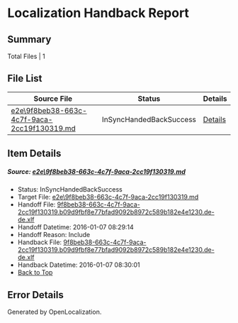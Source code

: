 # <a name='report-top'></a> Localization Handback Report

## Summary
 Total Files | 1

## File List
 Source File | Status | Details 
 ----------- | ------ | ------- 
 [e2e\9f8beb38-663c-4c7f-9aca-2cc19f130319.md](https://github.com/OpenLocalizationTest/oltest/blob/548786fa002662ab288d1ad353ac22b6c23e94f6/e2e/9f8beb38-663c-4c7f-9aca-2cc19f130319.md) | InSyncHandedBackSuccess | [Details](#f560c491a48c0dd7571b357b3b98b625d867e6842)

## Item Details
##### <a name='f560c491a48c0dd7571b357b3b98b625d867e6842'></a> Source: [e2e\9f8beb38-663c-4c7f-9aca-2cc19f130319.md](https://github.com/OpenLocalizationTest/oltest/blob/548786fa002662ab288d1ad353ac22b6c23e94f6/e2e/9f8beb38-663c-4c7f-9aca-2cc19f130319.md)
* Status: InSyncHandedBackSuccess
* Target File: [e2e\9f8beb38-663c-4c7f-9aca-2cc19f130319.md](https://github.com/OpenLocalizationTestOrg/oltest.de-de/blob/bd7c9b7771b45cf4ad66fb771a5d20c27105e32a/e2e/9f8beb38-663c-4c7f-9aca-2cc19f130319.md)
* Handoff File: [9f8beb38-663c-4c7f-9aca-2cc19f130319.b09d9fbf8e77bfad9092b8972c589b182e4e1230.de-de.xlf](https://github.com/OpenLocalizationTestOrg/olhandoff/blob/faa58be97a04ce53d1ecd021f07f5f6d0e73e46a/ol-handoff/OpenLocalizationTestOrg/oltest.de-de/yufeih/9f8beb38-663c-4c7f-9aca-2cc19f130319.b09d9fbf8e77bfad9092b8972c589b182e4e1230.de-de.xlf)
* Handoff Datetime: 2016-01-07 08:29:14
* Handoff Reason: Include
* Handback File: [9f8beb38-663c-4c7f-9aca-2cc19f130319.b09d9fbf8e77bfad9092b8972c589b182e4e1230.de-de.xlf](https://github.com/OpenLocalizationTestOrg/olhandback/blob/c5429578da9cf1e327fa96775214d5b9d3787f2a/ol-handback/OpenLocalizationTestOrg/oltest.de-de/yufeih/9f8beb38-663c-4c7f-9aca-2cc19f130319.b09d9fbf8e77bfad9092b8972c589b182e4e1230.de-de.xlf)
* Handback Datetime: 2016-01-07 08:30:01
* [Back to Top](#report-top)


## Error Details

Generated by OpenLocalization.
